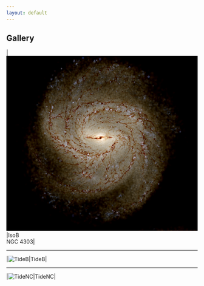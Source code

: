 ```yaml
---
layout: default
---
```

<style>
table {
    border-collapse: collapse;
}
table, th, td {
   border: none;
}
blockquote {
    border-left: none;
    padding-left: 10px;
}
</style>

## Gallery

|![IsoB](./assets/images/A-IsoB_synthobs.png)|IsoB<br>NGC 4303|

* * *

|![TideB](./assets/images/B-TideB_synthobs)|TideB|

* * *

|![TideNC](./assets/images/A-IsoB_synthobs)|TideNC|
